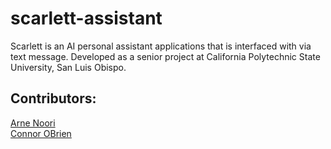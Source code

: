 # scarlett-assistant
Scarlett is an AI personal assistant applications that is interfaced with via text message. Developed as a senior project at California Polytechnic State University, San Luis Obispo.

## Contributors:
[Arne Noori](https://github.com/arnenoori) <br>
[Connor OBrien](https://github.com/connorpobrien)

